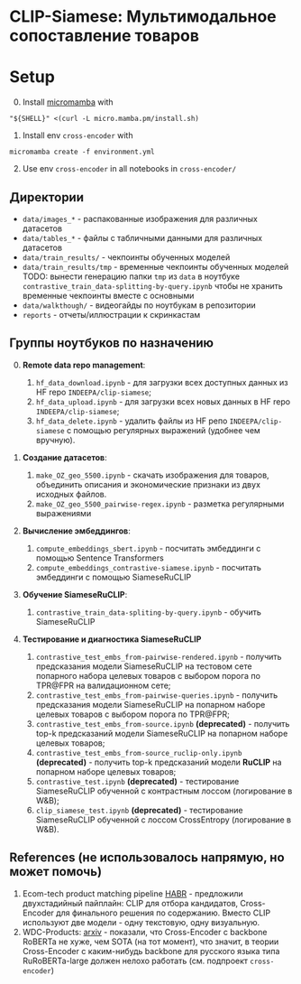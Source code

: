 # CLIP-Siamese: Мультимодальное сопоставление товаров

# Setup
0. Install [micromamba](https://mamba.readthedocs.io/en/latest/installation/micromamba-installation.html) with
```
"${SHELL}" <(curl -L micro.mamba.pm/install.sh)
```
1. Install env `cross-encoder` with
```
micromamba create -f environment.yml
```
2. Use env `cross-encoder` in all notebooks in `cross-encoder/`

## Директории
- `data/images_*` - распакованные изображения для различных датасетов
- `data/tables_*` - файлы с табличными данными для различных датасетов
- `data/train_results/` - чекпоинты обученных моделей
- `data/train_results/tmp` - временные чекпоинты обученных моделей
TODO: вынести генерацию папки `tmp` из `data` в ноутбуке `contrastive_train_data-splitting-by-query.ipynb` чтобы не хранить временные чекпоинты вместе с основными
- `data/walkthough/` - видеогайды по ноутбукам в репозитории
- `reports` - отчеты/иллюстрации к скринкастам

## Группы ноутбуков по назначению

0. **Remote data repo management**:
    1) `hf_data_download.ipynb` - для загрузки всех доступных данных из HF repo `INDEEPA/clip-siamese`;
    2) `hf_data_upload.ipynb` - для загрузки всех новых данных в HF repo `INDEEPA/clip-siamese`; 
    3) `hf_data_delete.ipynb` - удалить файлы из HF репо `INDEEPA/clip-siamese` с помощью регулярных выражений (удобнее чем вручную).

1. **Создание датасетов**: 
    1) `make_OZ_geo_5500.ipynb` - скачать изображения для товаров, объединить описания и экономические признаки из двух исходных файлов.
    2) `make_OZ_geo_5500_pairwise-regex.ipynb` - разметка регулярными выражениями

2. **Вычисление эмбеддингов**:
    1) `compute_embeddings_sbert.ipynb` - посчитать эмбеддинги с помощью Sentence Transformers
    2) `compute_embeddings_contrastive-siamese.ipynb` - посчитать эмбеддинги с помощью SiameseRuCLIP

3. **Обучение SiameseRuCLIP**: 
    1) `contrastive_train_data-spliting-by-query.ipynb` - обучить SiameseRuCLIP
    
4. **Тестирование и диагностика SiameseRuCLIP**
    1) `contrastive_test_embs_from-pairwise-rendered.ipynb` - получить предсказания модели SiameseRuCLIP на тестовом сете попарного набора целевых товаров с выбором порога по TPR@FPR на валидационном сете;
    2) `contrastive_test_embs_from-pairwise-queries.ipynb` - получить предсказания модели SiameseRuCLIP на попарном наборе целевых товаров с выбором порога по TPR@FPR;
    3) `contrastive_test_embs_from-source.ipynb` **(deprecated)** - получить top-k предсказаний модели SiameseRuCLIP на попарном наборе целевых товаров;
    4) `contrastive_test_embs_from-source_ruclip-only.ipynb` **(deprecated)** - получить top-k предсказаний модели **RuCLIP** на попарном наборе целевых товаров; 
    5) `contrastive_test.ipynb` **(deprecated)** - тестирование SiameseRuCLIP обученной с контрастным лоссом (логирование в W&B);
    6) `clip_siamese_test.ipynb` **(deprecated)** - тестирование SiameseRuCLIP обученной с лоссом CrossEntropy (логирование в W&B).

## References (не использовалось напрямую, но может помочь)
1) Ecom-tech product matching pipeline [HABR](https://habr.com/ru/companies/ecom_tech/articles/852646/) - предложили двухстадийный пайплайн: CLIP для отбора кандидатов, Cross-Encoder для финального решения по содержанию. Вместо CLIP используют две модели - одну текстовую, одну визуальную.
3) WDC-Products: [arxiv](https://arxiv.org/pdf/2301.09521) - показали, что Cross-Encoder с backbone RoBERTa не хуже, чем SOTA (на тот момент), что значит, в теории Cross-Encoder с каким-нибудь backbone для русского языка типа RuRoBERTa-large должен нелохо работать (см. подпроект `cross-encoder`)
